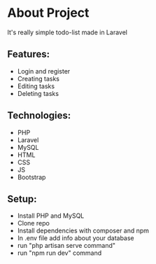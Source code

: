 <h1>About Project</h1>
<p>It's really simple todo-list made in Laravel<p>

<h2>Features:</h2>
<ul>
    <li>Login and register</li>
    <li>Creating tasks</li>
    <li>Editing tasks</li>
    <li>Deleting tasks</li>
</ul>

<h2>Technologies:</h2>
<ul>
    <li>PHP</li>
    <li>Laravel</li>
    <li>MySQL</li>
    <li>HTML</li>
    <li>CSS</li>
    <li>JS</li>
    <li>Bootstrap</li>
</ul>

<h2>Setup:</h2>
<ul>
    <li>Install PHP and MySQL</li>
    <li>Clone repo</li>
    <li>Install dependencies with composer and npm</li>
    <li>In .env file add info about your database</li>
    <li>run "php artisan serve command"</li>
    <li>run "npm run dev" command</li>
<ul>